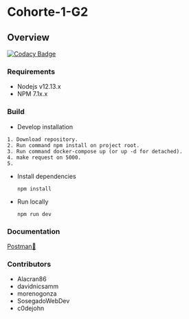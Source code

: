 # Cohorte-1-G2

## Overview

[![Codacy Badge](https://app.codacy.com/project/badge/Grade/679c649e1ba546d7be89a14ff31aa3e4)](https://www.codacy.com?utm_source=github.com&utm_medium=referral&utm_content=No-Country/Cohorte-1-G2&utm_campaign=Badge_Grade)

### Requirements

- Nodejs v12.13.x
- NPM 7.1x.x

### Build

- Develop installation

```
1. Download repository.
2. Run command npm install on project root.
3. Run command docker-compose up (or up -d for detached).
4. make request on 5000.
5.
```

- Install dependencies

  ```
  npm install
  ```

- Run locally

  ```
  npm run dev
  ```

### Documentation

[Postman📖](https://documenter.getpostman.com/view/8141743/UVJYJyxf)

### Contributors

- Alacran86
- davidnicsamm
- morenogonza
- SosegadoWebDev
- c0dejohn
